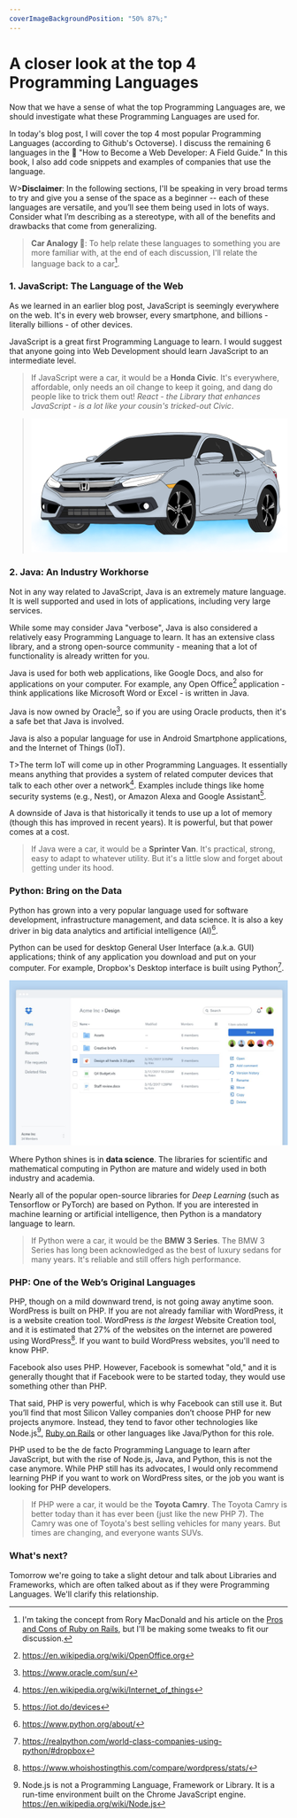 ```yaml
---
coverImageBackgroundPosition: "50% 87%;"
---
```


# A closer look at the top 4 Programming Languages

Now that we have a sense of what the top Programming Languages are, we should investigate what these Programming Languages are used for.

In today's blog post, I will cover the top 4 most popular Programming Languages (according to Github's Octoverse).  I discuss the remaining 6 languages in the 📗 "How to Become a Web Developer: A Field Guide."  In this book, I also add code snippets and examples of companies that use the language.

W>**Disclaimer**: In the following sections, I'll be speaking in very broad terms to try and give you a sense of the space as a beginner -- each of these languages are versatile, and you’ll see them being used in lots of ways. Consider what I’m describing as a stereotype, with all of the benefits and drawbacks that come from generalizing.

> **Car Analogy 🚙**: To help relate these languages to something you are more familiar with, at the end of each discussion, I'll relate the language back to a car[^analogy].

### 1. JavaScript: The Language of the Web

As we learned in an earlier blog post, JavaScript is seemingly everywhere on the web. It's in every web browser, every smartphone, and billions - literally billions - of other devices.

JavaScript is a great first Programming Language to learn. I would suggest that anyone going into Web Development should learn JavaScript to an intermediate level.

> If JavaScript were a car, it would be a **Honda Civic**. It's everywhere, affordable, only needs an oil change to keep it going, and dang do people like to trick them out! _React - the Library that enhances JavaScript - is a lot like your cousin's tricked-out Civic_.

> ![](public/assets/honda.png)

### 2. Java: An Industry Workhorse

Not in any way related to JavaScript, Java is an extremely mature language. It is well supported and used in lots of applications, including very large services.

While some may consider Java "verbose", Java is also considered a relatively easy Programming Language to learn. It has an extensive class library, and a strong open-source community - meaning that a lot of functionality is already written for you.

Java is used for both web applications, like Google Docs, and also for applications on your computer. For example, any Open Office[^openoffice] application - think applications like Microsoft Word or Excel - is written in Java.

Java is now owned by Oracle[^oracle], so if you are using Oracle products, then it's a safe bet that Java is involved.

Java is also a popular language for use in Android Smartphone applications, and the Internet of Things (IoT).

T>The term IoT will come up in other Programming Languages. It essentially means anything that provides a system of related computer devices that talk to each other over a network[^iot]. Examples include things like home security systems (e.g., Nest), or Amazon Alexa and Google Assistant[^iotex].

A downside of Java is that historically it tends to use up a lot of memory (though this has improved in recent years). It is powerful, but that power comes at a cost.

> If Java were a car, it would be a **Sprinter Van**. It's practical, strong, easy to adapt to whatever utility. But it's a little slow and forget about getting under its hood.

### Python: Bring on the Data

Python has grown into a very popular language used for software development, infrastructure management, and data science. It is also a key driver in big data analytics and artificial intelligence (AI)[^python].

Python can be used for desktop General User Interface (a.k.a. GUI) applications; think of any application you download and put on your computer. For example, Dropbox's Desktop interface is built using Python[^dropbox].

![](public/assets/dropbox.png)

Where Python shines is in **data science**. The libraries for scientific and mathematical computing in Python are mature and widely used in both industry and academia.

Nearly all of the popular open-source libraries for _Deep Learning_ (such as Tensorflow or PyTorch) are based on Python. If you are interested in machine learning or artificial intelligence, then Python is a mandatory language to learn.

> If Python were a car, it would be the **BMW 3 Series**. The BMW 3 Series has long been acknowledged as the best of luxury sedans for many years. It's reliable and still offers high performance.

### PHP: One of the Web’s Original Languages

PHP, though on a mild downward trend, is not going away anytime soon. WordPress is built on PHP. If you are not already familiar with WordPress, it is a website creation tool. WordPress _is the largest_ Website Creation tool, and it is estimated that 27% of the websites on the internet are powered using WordPress[^wp]. If you want to build WordPress websites, you'll need to know PHP.

Facebook also uses PHP. However, Facebook is somewhat "old," and it is generally thought that if Facebook were to be started today, they would use something other than PHP.

That said, PHP is very powerful, which is why Facebook can still use it. But you’ll find that most Silicon Valley companies don’t choose PHP for new projects anymore. Instead, they tend to favor other technologies like Node.js[^node], [Ruby on Rails](https://rubyonrails.org/) or other languages like Java/Python for this role.

PHP used to be the de facto Programming Language to learn after JavaScript, but with the rise of Node.js, Java, and Python, this is not the case anymore. While PHP still has its advocates, I would only recommend learning PHP if you want to work on WordPress sites, or the job you want is looking for PHP developers.

> If PHP were a car, it would be the **Toyota Camry**. The Toyota Camry is better today than it has ever been (just like the new PHP 7). The Camry was one of Toyota's best selling vehicles for many years. But times are changing, and everyone wants SUVs.

### What's next?

Tomorrow we're going to take a slight detour and talk about Libraries and Frameworks, which are often talked about as if they were Programming Languages.  We'll clarify this relationship.

[^openoffice]: https://en.wikipedia.org/wiki/OpenOffice.org
[^oracle]: https://www.oracle.com/sun/
[^iot]: https://en.wikipedia.org/wiki/Internet_of_things
[^iotex]: https://iot.do/devices
[^dropbox]: https://realpython.com/world-class-companies-using-python/#dropbox
[^wp]: https://www.whoishostingthis.com/compare/wordpress/stats/
[^node]: Node.js is not a Programming Language, Framework or Library. It is a run-time environment built on the Chrome JavaScript engine. https://en.wikipedia.org/wiki/Node.js
[^analogy]: I'm taking the concept from Rory MacDonald and his article on the [Pros and Cons of Ruby on Rails](https://www.madetech.com/blog/pros-and-cons-of-ruby-on-rails), but I'll be making some tweaks to fit our discussion.
[^python]: https://www.python.org/about/